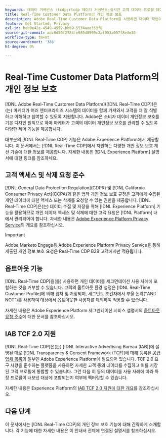 ```yaml
---
keywords: 데이터 거버넌스 rtcdp;rtcdp 데이터 거버넌스;실시간 고객 데이터 프로필 데이터 거버넌스;개인정보 rtcdp;rtcdp 개인정보 보호
title: Real-Time Customer Data Platform의 개인 정보 보호
description: Adobe Real-Time Customer Data Platform을 사용하면 데이터 작업이 개인 정보 보호 규정을 준수하도록 하는 프로세스를 간소화할 수 있습니다.
feature: Get Started, Privacy
exl-id: bcb0e42e-4549-4952-bb69-5534aee353f8
source-git-commit: adc6d50f2784fe665d0590c3af053a057f8e4e38
workflow-type: tm+mt
source-wordcount: '386'
ht-degree: 0%

---
```


# Real-Time Customer Data Platform의 개인 정보 보호

[!DNL Adobe Real-Time Customer Data Platform]&#x200B;([!DNL Real-Time CDP])은(는) 마케터가 여러 엔터프라이즈 시스템의 데이터를 함께 가져와서 고객을 더 잘 식별하고 이해하고 참여할 수 있도록 지원합니다. Adobe은 소비자 데이터 개인정보 보호를 기본 디자인 원칙으로 하며 마케터가 고객의 데이터 개인정보 보호를 관리할 수 있도록 다양한 제어 기능을 제공합니다.

대부분의 [!DNL Real-Time CDP] 기능은 Adobe Experience Platform에서 제공합니다. 이 문서에서는 [!DNL Real-Time CDP]에서 지원하는 다양한 개인 정보 보호 개선 기술에 대한 정보를 제공합니다. 자세한 내용은 [!DNL Experience Platform] 설명서에 대한 링크를 참조하세요.

## 고객 액세스 및 삭제 요청 준수

[!DNL General Data Protection Regulation]&#x200B;(GDPR) 및 [!DNL California Consumer Privacy Act]&#x200B;(CCPA)과 같은 법적 개인 정보 보호 규정은 고객에게 수집된 개인 데이터에 대한 액세스 또는 삭제를 요청할 수 있는 권한을 제공합니다. [!DNL Real-Time CDP]은(는) 데이터 수집 및 저장을 위해 [!DNL Experience Platform] 기능을 활용하므로 개인 데이터 액세스 및 삭제에 대한 고객 요청은 [!DNL Platform] 내에서 관리되어야 합니다. 자세한 내용은 [Adobe Experience Platform Privacy Service](../../privacy-service/home.md)의 개요를 참조하십시오.

>[!IMPORTANT]
>
> Adobe Marketo Engage용 Adobe Experience Platform Privacy Service을 통해 제출된 개인 정보 보호 요청은 Real-Time CDP B2B 고객에게만 적용됩니다.

## 옵트아웃 기능

[!DNL Real-Time CDP]을(를) 사용하면 개인 데이터를 세그먼테이션 사용 사례에 포함하는 것을 거부할 수 있습니다. 고객의 옵트아웃 환경 설정은 [!DNL Real-Time Customer Profile]에 의해 캡처 및 저장되며, 세그먼트 조건자에서 부울 논리(&quot;AND NOT&quot;)를 사용하여 대상에서 옵트아웃한 사용자를 제외하여 적용할 수 있습니다.

자세한 내용은 Adobe Experience Platform 세그멘테이션 서비스 설명서의 [옵트아웃 요청 준수](../../segmentation/tutorials/consents.md)에 대한 문서를 참조하십시오.

## IAB TCF 2.0 지원

[!DNL Real-Time CDP]은(는) [!DNL Interactive Advertising Bureau (IAB)]에 설명된 대로 [!DNL Transparency & Consent Framework (TCF)]에 대해 등록된 [공급업체 목록](https://iabeurope.eu/vendor-list-tcf/)의 일부인 Adobe Experience Platform에 빌드되어 있습니다. TCF 2.0 요구 사항을 준수하는 플랫폼을 사용하면 자세한 고객 동의 데이터를 수집하고 이를 저장된 고객 프로필에 통합할 수 있습니다. 그런 다음 이 동의 데이터를 사용 사례에 따라 특정 프로필이 내보낸 대상에 포함되는지 여부에 팩터링할 수 있습니다.

자세한 내용은 Experience Platform의 [IAB TCF 2.0 지원에 대한 개요](../../landing/governance-privacy-security/consent/iab/overview.md)를 참조하십시오.

## 다음 단계

이 문서에서는 [!DNL Real-Time CDP]의 개인 정보 보호 기능에 대해 간략하게 소개합니다. 각 기능에 대한 자세한 내용은 이 안내서 전체에 연결된 설명서를 참조하십시오.
